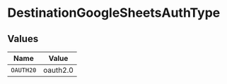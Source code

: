 # DestinationGoogleSheetsAuthType


## Values

| Name      | Value     |
| --------- | --------- |
| `OAUTH20` | oauth2.0  |